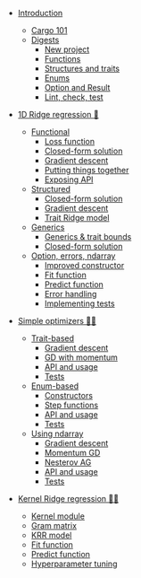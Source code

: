 - [Introduction](INTRODUCTION.md)
    - [Cargo 101](CARGO_TUTORIAL.md)
    - [Digests]()
        - [New project]()
        - [Functions](digests/functions.md)
        - [Structures and traits]()
        - [Enums]()
        - [Option and Result](digests/option_result.md)
        - [Lint, check, test]()

- [1D Ridge regression 🦀](ridge_regression_1d/README.md)
    - [Functional](ridge_regression_1d/functional_std/motivation.md)
        - [Loss function](ridge_regression_1d/functional_std/loss_function.md)
        - [Closed-form solution](ridge_regression_1d/functional_std/closed_form_solution.md)
        - [Gradient descent](ridge_regression_1d/functional_std/gradient_descent.md)
        - [Putting things together](ridge_regression_1d/functional_std/putting_things_together.md)
        - [Exposing API](ridge_regression_1d/functional_std/exposing_api.md)
    - [Structured](ridge_regression_1d/structured_std/motivation.md)
        - [Closed-form solution](ridge_regression_1d/structured_std/closed_form_solution.md)
        - [Gradient descent](ridge_regression_1d/structured_std/gradient_descent.md)
        - [Trait Ridge model](ridge_regression_1d/structured_std/traits.md)
    - [Generics](ridge_regression_1d/generics_std/motivation.md)
        - [Generics & trait bounds](ridge_regression_1d/generics_std/what_are_generics.md)
        - [Closed-form solution](ridge_regression_1d/generics_std/closed_form_solution.md)
    - [Option, errors, ndarray](ridge_regression_1d/structured_ndarray/motivation.md)
        - [Improved constructor](ridge_regression_1d/structured_ndarray/improved_constructor.md)
        - [Fit function](ridge_regression_1d/structured_ndarray/fit_function.md)
        - [Predict function](ridge_regression_1d/structured_ndarray/predict_function.md)
        - [Error handling](ridge_regression_1d/structured_ndarray/error_handling.md)
        - [Implementing tests](ridge_regression_1d/structured_ndarray/tests.md)
- [Simple optimizers 🦀🦀](simple_optimizers/README.md)
    - [Trait-based](simple_optimizers/traits_based_implementation.md)
        - [Gradient descent](simple_optimizers/traits/gradient_descent.md)
        - [GD with momentum](simple_optimizers/traits/momentum.md)
        - [API and usage](simple_optimizers/traits/api_and_usage.md)
        - [Tests](simple_optimizers/traits/tests.md)
    - [Enum-based](simple_optimizers/enum_based_implementation.md)
        - [Constructors](simple_optimizers/enums/constructor.md)
        - [Step functions](simple_optimizers/enums/step_functions.md)
        - [API and usage](simple_optimizers/enums/api_and_usage.md)
        - [Tests](simple_optimizers/enums/tests.md)
    - [Using ndarray](simple_optimizers/ndarray_based_implementation.md)
        - [Gradient descent](simple_optimizers/ndarray/gradient_descent.md)
        - [Momentum GD](simple_optimizers/ndarray/momentum.md)
        - [Nesterov AG](simple_optimizers/ndarray/nag.md)
        - [API and usage](simple_optimizers/ndarray/api_and_usage.md)
        - [Tests](simple_optimizers/ndarray/tests.md)
- [Kernel Ridge regression 🦀🦀](kernel_ridge_regression/README.md)
    - [Kernel module](kernel_ridge_regression/kernel_trait.md)
    - [Gram matrix](kernel_ridge_regression/gram_matrix.md)
    - [KRR model](kernel_ridge_regression/krr_model.md)
    - [Fit function](kernel_ridge_regression/krr_fit.md)
    - [Predict function](kernel_ridge_regression/krr_predict.md)
    - [Hyperparameter tuning](kernel_ridge_regression/hparams_tuning.md)